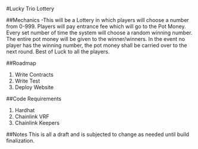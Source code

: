 #Lucky Trio Lottery

##Mechanics
-This will be a Lottery in which players will choose a number from 0-999. Players will pay entrance fee which will go to the Pot Money. Every set number of time the system will choose a random winning number. The entire pot money will be given to the winner/winners. In the event no player has the winning number, the pot money shall be carried over to the next round. Best of Luck to all the players.

##Roadmap

1. Write Contracts
2. Write Test
3. Deploy Website

##Code Requirements

1. Hardhat
2. Chainlink VRF
3. Chainlink Keepers

##Notes
This is all a draft and is subjected to change as needed until build finalization.
